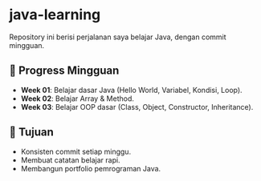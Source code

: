 # java-learning
Repository ini berisi perjalanan saya belajar Java, dengan commit mingguan.

## 📅 Progress Mingguan
- **Week 01**: Belajar dasar Java (Hello World, Variabel, Kondisi, Loop).  
- **Week 02**: Belajar Array & Method.  
- **Week 03**: Belajar OOP dasar (Class, Object, Constructor, Inheritance).  

## 🎯 Tujuan
- Konsisten commit setiap minggu.  
- Membuat catatan belajar rapi.  
- Membangun portfolio pemrograman Java.
